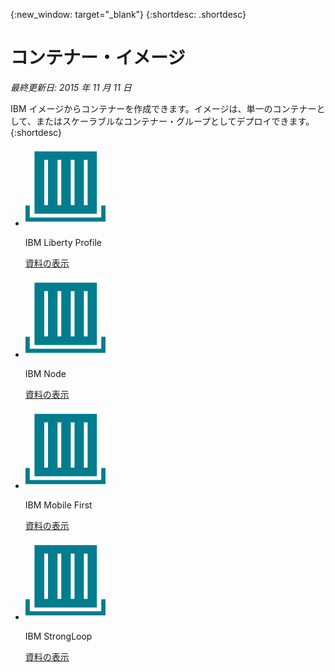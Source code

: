 {:new_window: target="_blank"}
{:shortdesc: .shortdesc}

# コンテナー・イメージ
*最終更新日: 2015 年 11 月 11 日*

IBM イメージからコンテナーを作成できます。イメージは、単一のコンテナーとして、またはスケーラブルなコンテナー・グループとしてデプロイできます。{:shortdesc}

<ul class="runtimeIconList">
<li>
<p class="runtimeIcon"><img src="images/container-image_ibm.svg" alt="IBM イメージ" /></p>
<p class="runtimeTitle">IBM Liberty Profile</p>
<p class="runtimeLink"><a format="html" href="../images/docker_image_ibmliberty/ibmliberty_starter.html" scope="peer">資料の表示</a></p>
</li>
<li>
<p class="runtimeIcon"><img src="images/container-image_ibm.svg" alt="IBM イメージ" /></p>
<p class="runtimeTitle">IBM Node</p>
<p class="runtimeLink"><a format="html" href="../images/docker_image_ibmnode/ibmnode_starter.html" scope="peer">資料の表示</a></p>
</li>
<li>
<p class="runtimeIcon"><img src="images/container-image_ibm.svg" alt="IBM イメージ" /></p>
<p class="runtimeTitle">IBM Mobile First</p>
<p class="runtimeLink"><a format="html" href="../images/mobilefirst/index.html" scope="peer">資料の表示</a></p>
</li>
<li>
<p class="runtimeIcon"><img src="images/container-image_ibm.svg" alt="IBM イメージ" /></p>
<p class="runtimeTitle">IBM StrongLoop</p>
<p class="runtimeLink"><a format="html" href="../images/ibmnode_strong_pm/ibmnode_strong-pm_starter.html" scope="peer">資料の表示</a></p>
</li>
</ul>
